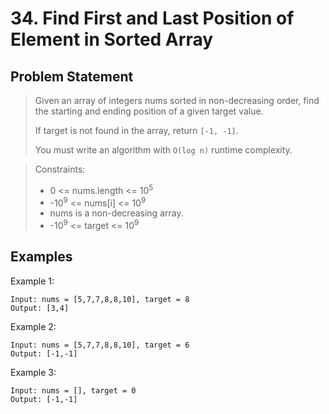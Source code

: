 # 34. Find First and Last Position of Element in Sorted Array

## Problem Statement

> Given an array of integers nums sorted in non-decreasing order, find the starting and ending position of a given target value.
>
> If target is not found in the array, return `[-1, -1]`.
>
> You must write an algorithm with `O(log n)` runtime complexity.

> Constraints:
>
> - 0 <= nums.length <= 10<sup>5</sup>
> - -10<sup>9</sup> <= nums[i] <= 10<sup>9</sup>
> - nums is a non-decreasing array.
> - -10<sup>9</sup> <= target <= 10<sup>9</sup>

## Examples

Example 1:

```
Input: nums = [5,7,7,8,8,10], target = 8
Output: [3,4]
```

Example 2:

```
Input: nums = [5,7,7,8,8,10], target = 6
Output: [-1,-1]
```

Example 3:

```
Input: nums = [], target = 0
Output: [-1,-1]
```
